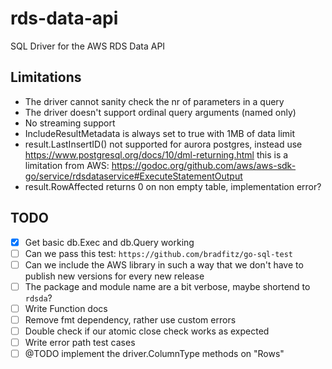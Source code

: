# rds-data-api
SQL Driver for the AWS RDS Data API 

## Limitations
- The driver cannot sanity check the nr of parameters in a query
- The driver doesn't support ordinal query arguments (named only)
- No streaming support
- IncludeResultMetadata is always set to true with 1MB of data limit
- result.LastInsertID() not supported for aurora postgres, instead use https://www.postgresql.org/docs/10/dml-returning.html
  this is a limitation from AWS: https://godoc.org/github.com/aws/aws-sdk-go/service/rdsdataservice#ExecuteStatementOutput
- result.RowAffected returns 0 on non empty table, implementation error?

## TODO
- [x] Get basic db.Exec and db.Query working
- [ ] Can we pass this test: `https://github.com/bradfitz/go-sql-test`
- [ ] Can we include the AWS library in such a way that we don't have to publish new versions for every new release
- [ ] The package and module name are a bit verbose, maybe shortend to `rdsda`?
- [ ] Write Function docs
- [ ] Remove fmt dependency, rather use custom errors
- [ ] Double check if our atomic close check works as expected
- [ ] Write error path test cases
- [ ] @TODO implement the driver.ColumnType methods on "Rows"
